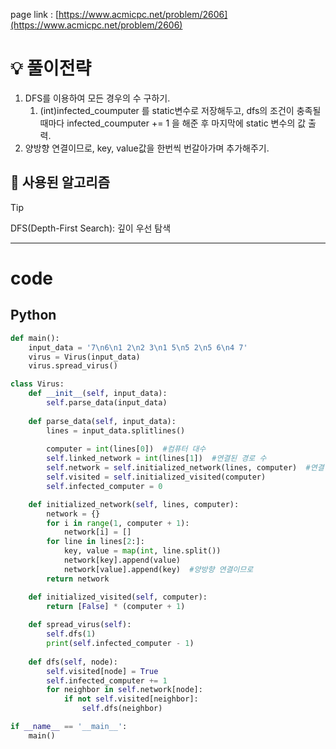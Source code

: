 page link : [https://www.acmicpc.net/problem/2606](https://www.acmicpc.net/problem/2606)

# 💡 풀이전략

1. DFS를 이용하여 모든 경우의 수 구하기.
    1. (int)infected_coumputer 를 static변수로 저장해두고, dfs의 조건이 충족될 때마다 infected_coumputer += 1 을 해준 후 마지막에 static 변수의 값 출력.
2. 양방향 연결이므로, key, value값을 한번씩 번갈아가며 추가해주기.

## 🎨 사용된 알고리즘

> [!tip]
> DFS(Depth-First Search): 깊이 우선 탐색

---

# code

## Python

```python
def main():
    input_data = '7\n6\n1 2\n2 3\n1 5\n5 2\n5 6\n4 7'
    virus = Virus(input_data)
    virus.spread_virus()

class Virus:
    def __init__(self, input_data):
        self.parse_data(input_data)
    
    def parse_data(self, input_data):
        lines = input_data.splitlines()
        
        computer = int(lines[0])  #컴퓨터 대수
        self.linked_network = int(lines[1])  #연결된 경로 수
        self.network = self.initialized_network(lines, computer)  #연결 관계
        self.visited = self.initialized_visited(computer)
        self.infected_computer = 0

    def initialized_network(self, lines, computer):
        network = {}
        for i in range(1, computer + 1):
            network[i] = []
        for line in lines[2:]:
            key, value = map(int, line.split())
            network[key].append(value)
            network[value].append(key)  #양방향 연결이므로
        return network

    def initialized_visited(self, computer):
        return [False] * (computer + 1)
    
    def spread_virus(self):
        self.dfs(1)
        print(self.infected_computer - 1)
        
    def dfs(self, node):
        self.visited[node] = True
        self.infected_computer += 1
        for neighbor in self.network[node]:
            if not self.visited[neighbor]:
                self.dfs(neighbor)

if __name__ == '__main__':
    main()
```
